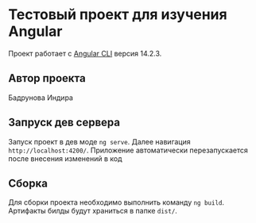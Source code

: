 # Тестовый проект для изучения Angular
Проект работает с [Angular CLI](https://github.com/angular/angular-cli) версия 14.2.3.

## Автор проекта 
Бадрунова Индира

## Запруск дев сервера

Запуск проект в дев моде `ng serve`. Далее навигация `http://localhost:4200/`. Приложение автоматически перезапускается после внесения изменений в код

## Сборка

Для сборки проекта необходимо выполнить команду `ng build`. Артифакты билды будут храниться в папке `dist/`.
